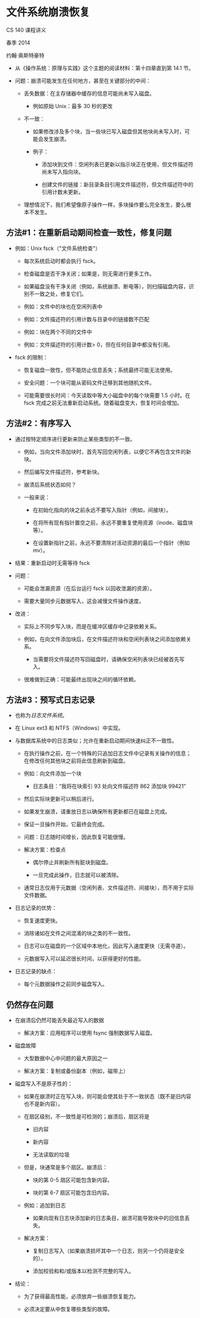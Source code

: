 # 文件系统崩溃恢复

CS 140 课程讲义

春季 2014

约翰·奥斯特豪特

+   从《操作系统：原理与实践》这个主题的阅读材料：第十四章直到第 14.1 节。

+   问题：崩溃可能发生在任何地方，甚至在关键部分的中间：

    +   丢失数据：在主存储器中缓存的信息可能尚未写入磁盘。

        +   例如原始 Unix：最多 30 秒的更改

    +   不一致：

        +   如果修改涉及多个块，当一些块已写入磁盘但其他块尚未写入时，可能会发生崩溃。

        +   例子：

            +   添加块到文件：空闲列表已更新以指示块正在使用，但文件描述符尚未写入指向块。

            +   创建文件的链接：新目录条目引用文件描述符，但文件描述符中的引用计数未更新。

    +   理想情况下，我们希望像原子操作一样，多块操作要么完全发生，要么根本不发生。

## 方法#1：在重新启动期间检查一致性，修复问题

+   例如：Unix fsck（"文件系统检查"）

    +   每次系统启动时都会执行 fsck。

    +   检查磁盘是否干净关闭；如果是，则无需进行更多工作。

    +   如果磁盘没有干净关闭（例如，系统崩溃、断电等），则扫描磁盘内容，识别不一致之处，修复它们。

    +   例如：文件中的块也在空闲列表中

    +   例如：文件描述符的引用计数与目录中的链接数不匹配

    +   例如：块在两个不同的文件中

    +   例如：文件描述符的引用计数> 0，但在任何目录中都没有引用。

+   fsck 的限制：

    +   恢复磁盘一致性，但不能防止信息丢失；系统最终可能无法使用。

    +   安全问题：一个块可能从密码文件迁移到其他随机文件。

    +   可能需要很长时间：今天读取中等大小磁盘中的每个块需要 1.5 小时。在 fsck 完成之前无法重新启动系统。随着磁盘变大，恢复时间会增加。

## 方法#2：有序写入

+   通过按特定顺序进行更新来防止某些类型的不一致。

    +   例如，当向文件添加块时，首先写回空闲列表，以便它不再包含文件的新块。

    +   然后编写文件描述符，参考新块。

    +   崩溃后系统状态如何？

    +   一般来说：

        +   在初始化指向的块之前永远不要写入指针（例如，间接块）。

        +   在将所有现有指针置空之前，永远不要重复使用资源（inode、磁盘块等）。

        +   在设置新指针之前，永远不要清除对活动资源的最后一个指针（例如 mv）。

+   结果：重新启动时无需等待 fsck

+   问题：

    +   可能会泄漏资源（在后台运行 fsck 以回收泄漏的资源）。

    +   需要大量同步元数据写入，这会减慢文件操作速度。

+   改进：

    +   实际上不同步写入块，而是在缓冲区缓存中记录依赖关系。

    +   例如，在向文件添加块后，在文件描述符块和空闲列表块之间添加依赖关系。

        +   当需要将文件描述符写回磁盘时，请确保空闲列表块已经被首先写入。

    +   很难做到正确：可能最终出现块之间的循环依赖。

## 方法#3：预写式日志记录

+   也称为*日志文件系统*。

+   在 Linux ext3 和 NTFS（Windows）中实现。

+   与数据库系统中的日志类似；允许在重新启动期间快速纠正不一致性。

    +   在执行操作之前，在一个特殊的只追加日志文件中记录有关操作的信息；在修改任何其他块之前将此信息刷新到磁盘。

    +   例如：向文件添加一个块

        +   日志条目：“我将在块索引 93 处向文件描述符 862 添加块 99421”

    +   然后实际块更新可以稍后进行。

    +   如果发生崩溃，请重放日志以确保所有更新都已在磁盘上完成。

    +   保证一旦操作开始，它最终会完成。

    +   问题：日志随时间增长，因此恢复可能很慢。

    +   解决方案：检查点

        +   偶尔停止并刷新所有脏块到磁盘。

        +   一旦完成此操作，日志就可以被清除。

    +   通常日志仅用于元数据（空闲列表、文件描述符、间接块），而不用于实际文件数据。

+   日志记录的优势：

    +   恢复速度更快。

    +   消除诸如在文件之间混淆的块之类的不一致性。

    +   日志可以在磁盘的一个区域中本地化，因此写入速度更快（无需寻道）。

    +   元数据写入可以延迟很长时间，以获得更好的性能。

+   日志记录的缺点：

    +   每个元数据操作之前同步磁盘写入。

## 仍然存在问题

+   在崩溃后仍然可能丢失最近写入的数据

    +   解决方案：应用程序可以使用 fsync 强制数据写入磁盘。

+   磁盘故障

    +   大型数据中心中问题的最大原因之一

    +   解决方案：复制或备份副本（例如，磁带上）

+   磁盘写入不是原子性的：

    +   如果在崩溃时正在写入块，则可能会使其处于不一致状态（既不是旧内容也不是新内容）。

    +   在扇区级别，不一致性是可检测的；崩溃后，扇区将是

        +   旧内容

        +   新内容

        +   无法读取的垃圾

    +   但是，块通常是多个扇区。崩溃后：

        +   块的第 0-5 扇区可能包含新内容。

        +   块的第 6-7 扇区可能包含旧内容。

    +   例如：追加到日志

        +   如果向现有日志块添加新的日志条目，崩溃可能导致块中的旧信息丢失。

    +   解决方案：

        +   复制日志写入（如果崩溃损坏其中一个日志，则另一个仍将是安全的）。

        +   添加校验和和/或版本以检测不完整的写入。

+   结论：

    +   为了获得最高性能，必须放弃一些崩溃恢复能力。

    +   必须决定要从中恢复哪些类型的故障。
